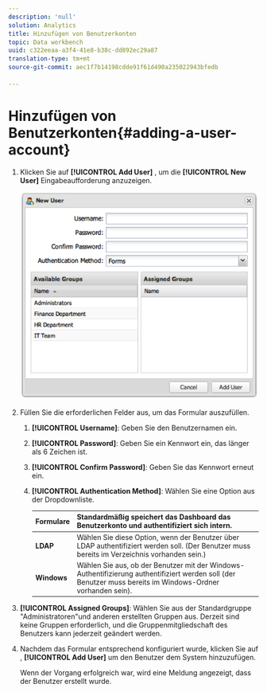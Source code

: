```yaml
---
description: 'null'
solution: Analytics
title: Hinzufügen von Benutzerkonten
topic: Data workbench
uuid: c322eeaa-a3f4-41e8-b38c-dd892ec29a87
translation-type: tm+mt
source-git-commit: aec1f7b14198cdde91f61d490a235022943bfedb

---
```



# Hinzufügen von Benutzerkonten{#adding-a-user-account}

1. Klicken Sie auf **[!UICONTROL Add User]** , um die **[!UICONTROL New User]** Eingabeaufforderung anzuzeigen.

   ![](assets/add_user_account.png)

1. Füllen Sie die erforderlichen Felder aus, um das Formular auszufüllen.
   1. **[!UICONTROL Username]**: Geben Sie den Benutzernamen ein.
   1. **[!UICONTROL Password]**: Geben Sie ein Kennwort ein, das länger als 6 Zeichen ist.
   1. **[!UICONTROL Confirm Password]**: Geben Sie das Kennwort erneut ein.
   1. **[!UICONTROL Authentication Method]**: Wählen Sie eine Option aus der Dropdownliste.

      | **Formulare** | Standardmäßig speichert das Dashboard das Benutzerkonto und authentifiziert sich intern. |
      |---|---|
      | **LDAP** | Wählen Sie diese Option, wenn der Benutzer über LDAP authentifiziert werden soll. (Der Benutzer muss bereits im Verzeichnis vorhanden sein.) |
      | **Windows** | Wählen Sie aus, ob der Benutzer mit der Windows-Authentifizierung authentifiziert werden soll (der Benutzer muss bereits im Windows-Ordner vorhanden sein). |

1. **[!UICONTROL Assigned Groups]**: Wählen Sie aus der Standardgruppe &quot;Administratoren&quot;und anderen erstellten Gruppen aus. Derzeit sind keine Gruppen erforderlich, und die Gruppenmitgliedschaft des Benutzers kann jederzeit geändert werden.
1. Nachdem das Formular entsprechend konfiguriert wurde, klicken Sie auf , **[!UICONTROL Add User]** um den Benutzer dem System hinzuzufügen.

   Wenn der Vorgang erfolgreich war, wird eine Meldung angezeigt, dass der Benutzer erstellt wurde.